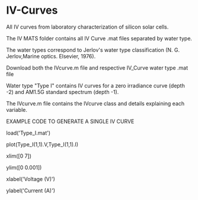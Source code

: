 # IV-Curves
All IV curves from laboratory characterization of silicon solar cells.

The IV MATS folder contains all IV Curve .mat files separated by water type.

The water types correspond to Jerlov's water type classification (N. G. Jerlov,Marine optics.    Elsevier, 1976). 

Download both the IVcurve.m file and respective IV_Curve water type .mat file

Water type "Type I" contains IV curves for a zero irradiance curve (depth -2) and AM1.5G standard spectrum (depth -1).

The IVcurve.m file contains the IVcurve class and details explaining each variable.

EXAMPLE CODE TO GENERATE A SINGLE IV CURVE

load('Type_I.mat')

plot(Type_I(1,1).V,Type_I(1,1).I)

xlim([0 7])

ylim([0 0.001])

xlabel('Voltage (V)')

ylabel('Current (A)')

